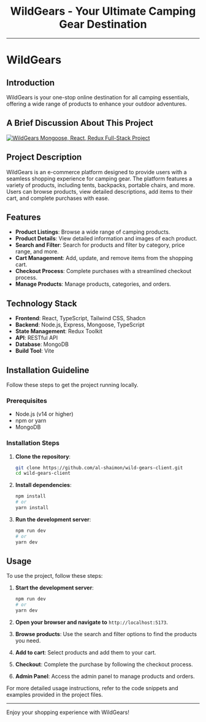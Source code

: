 <div align="center">
  <h1>WildGears - Your Ultimate Camping Gear Destination</h1>
</div>

---

# WildGears

## Introduction

WildGears is your one-stop online destination for all camping essentials, offering a wide range of
products to enhance your outdoor adventures.

## A Brief Discussion About This Project

[![WildGears Mongoose, React, Redux Full-Stack Project](https://img.youtube.com/vi/yOchk6gqy5k/0.jpg)](https://www.youtube.com/watch?v=yOchk6gqy5k 'Video Title')

## Project Description

WildGears is an e-commerce platform designed to provide users with a seamless shopping experience
for camping gear. The platform features a variety of products, including tents, backpacks, portable
chairs, and more. Users can browse products, view detailed descriptions, add items to their cart,
and complete purchases with ease.

## Features

- **Product Listings**: Browse a wide range of camping products.
- **Product Details**: View detailed information and images of each product.
- **Search and Filter**: Search for products and filter by category, price range, and more.
- **Cart Management**: Add, update, and remove items from the shopping cart.
- **Checkout Process**: Complete purchases with a streamlined checkout process.
- **Manage Products**: Manage products, categories, and orders.

## Technology Stack

- **Frontend**: React, TypeScript, Tailwind CSS, Shadcn
- **Backend**: Node.js, Express, Mongoose, TypeScript
- **State Management**: Redux Toolkit
- **API**: RESTful API
- **Database**: MongoDB
- **Build Tool**: Vite

## Installation Guideline

Follow these steps to get the project running locally.

### Prerequisites

- Node.js (v14 or higher)
- npm or yarn
- MongoDB

### Installation Steps

1. **Clone the repository**:

   ```bash
   git clone https://github.com/al-shaimon/wild-gears-client.git
   cd wild-gears-client
   ```

2. **Install dependencies**:

   ```bash
   npm install
   # or
   yarn install
   ```

3. **Run the development server**:
   ```bash
   npm run dev
   # or
   yarn dev
   ```

## Usage

To use the project, follow these steps:

1. **Start the development server**:

   ```bash
   npm run dev
   # or
   yarn dev
   ```

2. **Open your browser and navigate to** `http://localhost:5173`.

3. **Browse products**: Use the search and filter options to find the products you need.

4. **Add to cart**: Select products and add them to your cart.

5. **Checkout**: Complete the purchase by following the checkout process.

6. **Admin Panel**: Access the admin panel to manage products and orders.

For more detailed usage instructions, refer to the code snippets and examples provided in the
project files.

---

Enjoy your shopping experience with WildGears!
